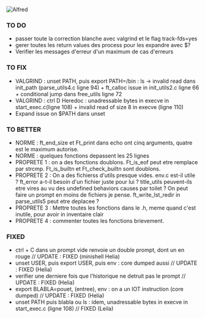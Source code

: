 ![Alfred](https://github.com/leitn/MiniAlfred_shared/assets/104629160/337ddfbe-ab55-425b-bc64-a138bc66ea9d)


### TO DO
* passer toute la correction blanche avec valgrind et le flag track-fds=yes
* gerer toutes les return values des process pour les expandre avec $?
* Verifier les messages d'erreur d'un maximum de cas d'erreurs

### TO FIX
* VALGRIND : unset PATH, puis export PATH=/bin : ls -> invalid read dans init_path (parse_utils4.c ligne 94) + ft_calloc issue in init_utils2.c ligne 66 + conditional jump dans free_utils ligne 72
* VALGRIND : ctrl D Heredoc : unadressable bytes in execve in start_exec.c(ligne 108) + invalid read of size 8 in execve (ligne 110)
* Expand issue on $PATH dans unset

### TO BETTER
* NORME : ft_end_size et Ft_print dans echo ont cinq arguments, quatre est le maximum autorise.
* NORME : quelques fonctions depassent les 25 lignes
* PROPRETE 1 : on a des fonctions doublons. Ft_is_eof peut etre remplace par strcmp. Ft_is_builtn et Ft_check_builtn sont doublons.
* PROPRETE 2 : On a des fichierss d'utils presque vides. env.c est-il utile ? ft_error a-t-il besoin d'un fichier juste pour lui ? title_utils peuvent-ils etre vires au vu des undefined behaviors causes par toilet ? On peut faire un prompt en moins de fichiers je pense. ft_write_lst_redir in parse_utils5 peut etre deplacee ?
* PROPRETE 3 : Mettre toutes les fonctions dans le .h, meme quand c'est inutile, pour avoir in inventaire clair
* PROPRETE 4 : commenter toutes les fonctions brievement.

### FIXED

* ctrl + C dans un prompt vide renvoie un double prompt, dont un en rouge // UPDATE : FIXED (minishell Helia)
* unset USER, puis export USER, puis env : core dumped aussi // UPDATE : FIXED (Helia)
* verifier une derniere fois que l'historique ne detruit pas le prompt // UPDATE : FIXED (Helia)
* export BLABLA=pouet, (entree), env : on a un IOT instruction (core dumped) // UPDATE : FIXED (Helia)
* unset PATH puis blabla ou ls : idem, unadressable bytes in execve in start_exec.c (ligne 108) // FIXED (Leila)
